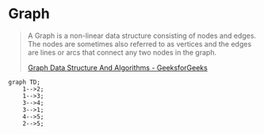 # Graph

> A Graph is a non-linear data structure consisting of nodes and edges. The nodes are sometimes also referred to as vertices and the edges are lines or arcs that connect any two nodes in the graph.
> 
> [Graph Data Structure And Algorithms - GeeksforGeeks](https://www.geeksforgeeks.org/graph-data-structure-and-algorithms/)

```mermaid
graph TD;
    1-->2;
    1-->3;
    3-->4;
    3-->1;
    4-->5;
    2-->5;
```